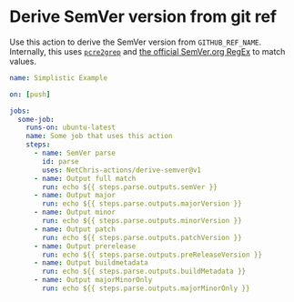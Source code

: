 # Derive SemVer version from git ref

Use this action to derive the SemVer version from `GITHUB_REF_NAME`.  Internally, this uses [`pcre2grep`](https://www.pcre.org/current/doc/html/pcre2grep.html) and [the official SemVer.org RegEx](https://semver.org/#is-there-a-suggested-regular-expression-regex-to-check-a-semver-string) to match values.

``` yml
name: Simplistic Example

on: [push]

jobs:
  some-job:
    runs-on: ubuntu-latest
    name: Some job that uses this action
    steps:
      - name: SemVer parse
        id: parse
        uses: NetChris-actions/derive-semver@v1
      - name: Output full match
        run: echo ${{ steps.parse.outputs.semVer }}
      - name: Output major
        run: echo ${{ steps.parse.outputs.majorVersion }}
      - name: Output minor
        run: echo ${{ steps.parse.outputs.minorVersion }}
      - name: Output patch
        run: echo ${{ steps.parse.outputs.patchVersion }}
      - name: Output prerelease
        run: echo ${{ steps.parse.outputs.preReleaseVersion }}
      - name: Output buildmetadata
        run: echo ${{ steps.parse.outputs.buildMetadata }}
      - name: Output majorMinorOnly
        run: echo ${{ steps.parse.outputs.majorMinorOnly }}
```